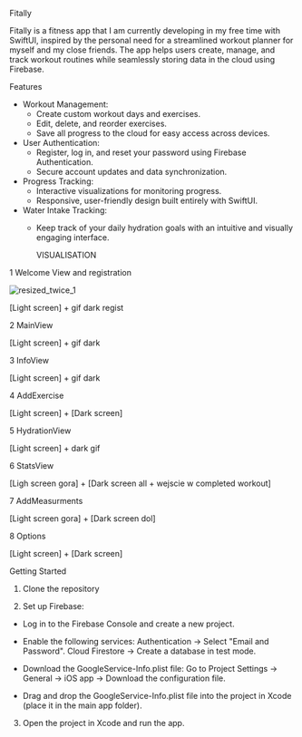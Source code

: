 Fitally

Fitally is a fitness app that I am currently developing in my free time with SwiftUI, inspired by the personal need for a streamlined workout planner for myself and my close friends.
The app helps users create, manage, and track workout routines while seamlessly storing data in the cloud using Firebase.

Features
- Workout Management: 
  - Create custom workout days and exercises.
  - Edit, delete, and reorder exercises.
  - Save all progress to the cloud for easy access across devices.
- User Authentication: 
  - Register, log in, and reset your password using Firebase Authentication.
  - Secure account updates and data synchronization.
- Progress Tracking:
  - Interactive visualizations for monitoring progress.
  - Responsive, user-friendly design built entirely with SwiftUI.
- Water Intake Tracking:
  - Keep track of your daily hydration goals with an intuitive and visually engaging interface.




    VISUALISATION

1 Welcome View and registration 


![resized_twice_1](https://github.com/user-attachments/assets/5c3c09b1-bb4a-4260-b214-d3949318def1)




[Light screen] + gif dark regist

2 MainView

[Light screen] + gif dark

3 InfoView 

[Light screen] + gif dark

4 AddExercise

[Light screen] + [Dark screen]

5 HydrationView

[Light screen] + dark gif

6 StatsView

[Ligh screen gora] + [Dark screen all + wejscie w completed workout]

7 AddMeasurments

[Light screen gora] + [Dark screen dol]

8 Options

[Light screen] + [Dark screen]

Getting Started

1. Clone the repository

2. Set up Firebase:

- Log in to the Firebase Console and create a new project.
- Enable the following services:
  Authentication → Select "Email and Password".
  Cloud Firestore → Create a database in test mode.
- Download the GoogleService-Info.plist file:
  Go to Project Settings → General → iOS app → Download the configuration file.
  
- Drag and drop the GoogleService-Info.plist file into the project in Xcode (place it in the main app folder).

3. Open the project in Xcode and run the app.




